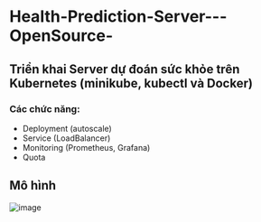 # Health-Prediction-Server---OpenSource-
## Triển khai Server dự đoán sức khỏe trên Kubernetes (minikube, kubectl và Docker)
### Các chức năng:
* Deployment (autoscale)
* Service (LoadBalancer)
* Monitoring (Prometheus, Grafana)
* Quota
## Mô hình
![image](https://github.com/user-attachments/assets/faefd478-b885-4912-a3ac-3f5b452a0b22)
